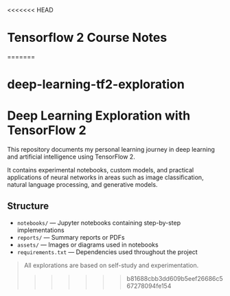 <<<<<<< HEAD
# Tensorflow 2 Course Notes
=======
# deep-learning-tf2-exploration

# Deep Learning Exploration with TensorFlow 2

This repository documents my personal learning journey in deep learning and artificial intelligence using TensorFlow 2.

It contains experimental notebooks, custom models, and practical applications of neural networks in areas such as image classification, natural language processing, and generative models.

## Structure

- `notebooks/` — Jupyter notebooks containing step-by-step implementations
- `reports/` — Summary reports or PDFs
- `assets/` — Images or diagrams used in notebooks
- `requirements.txt` — Dependencies used throughout the project

> All explorations are based on self-study and experimentation.
>>>>>>> b81688cbb3dd609b5eef26686c567278094fe154
